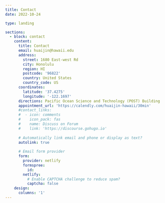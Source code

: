 ```yaml
---
title: Contact
date: 2022-10-24

type: landing

sections:
  - block: contact
    content:
      title: Contact
      email: huaijin@hawaii.edu
      address:
        street: 1680 East-west Rd
        city: Honolulu
        region: HI
        postcode: '96822'
        country: United States
        country_code: US
      coordinates:
        latitude: '37.4275'
        longitude: '-122.1697'
      directions: Pacific Ocean Science and Technology (POST) Building Room 312
      appointment_url: 'https://calendly.com/huaijin-hawaii/30min'
      #contact_links:
      #  - icon: comments
      #    icon_pack: fas
      #    name: Discuss on Forum
      #    link: 'https://discourse.gohugo.io'
    
      # Automatically link email and phone or display as text?
      autolink: true
    
      # Email form provider
      form:
        provider: netlify
        formspree:
          id:
        netlify:
          # Enable CAPTCHA challenge to reduce spam?
          captcha: false
    design:
      columns: '1'
---
```

